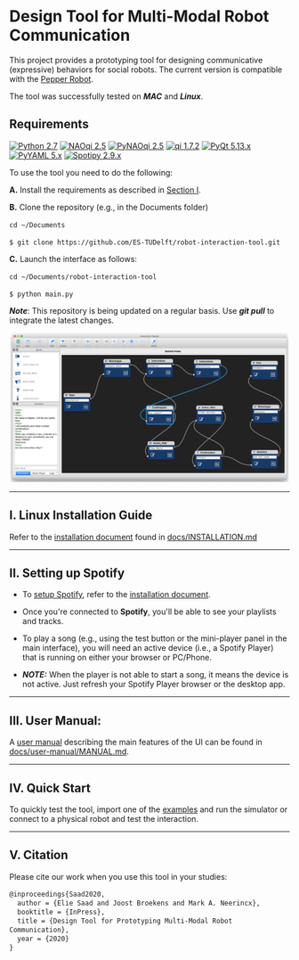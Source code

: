 # Design Tool for Multi-Modal Robot Communication

This project provides a prototyping tool for designing communicative (expressive) behaviors for social robots. The current version is compatible with the [Pepper Robot](https://www.ald.softbankrobotics.com/en/robots/pepper).

The tool was successfully tested on ***MAC*** and ***Linux***.

## Requirements
[![Python 2.7](https://img.shields.io/badge/Python-2.7.14-yellow.svg)](https://www.python.org/downloads/)
[![NAOqi 2.5](https://img.shields.io/badge/NAOqi-2.5-blue.svg)](http://doc.aldebaran.com/2-5/dev/python/install_guide.html)
[![PyNAOqi 2.5](https://img.shields.io/badge/PyNaoqi-2.5.5.5-green.svg)](http://doc.aldebaran.com/2-5/dev/community_software.html#retrieving-software)
[![qi 1.7.2](https://pypi.org/project/qi/)](https://img.shields.io/badge/qi-1.7.2-orange)
[![PyQt 5.13.x](https://img.shields.io/badge/PyQt-5.x.x-brightgreen.svg)](https://pypi.org/project/PyQt5/5.9.2/)
[![PyYAML 5.x](https://img.shields.io/badge/PyYAML-5.x-blue)](https://github.com/yaml/pyyaml)
[![Spotipy 2.9.x](https://pypi.org/project/spotipy/)](https://img.shields.io/badge/Spotipy-2.9.0-blue)

To use the tool you need to do the following:

**A.** Install the requirements as described in [Section I](#i-linux-installation-guide).

**B.** Clone the repository (e.g., in the Documents folder)

`cd ~/Documents`

`$ git clone https://github.com/ES-TUDelft/robot-interaction-tool.git`

**C.** Launch the interface as follows:

`cd ~/Documents/robot-interaction-tool`

`$ python main.py`

***Note***: This repository is being updated on a regular basis. Use ***git pull*** to integrate the latest changes.

<div align="center">
  <img src="interaction_manager/ui/ui_view.png" width="500px" />
</div>

---

## I. Linux Installation Guide

Refer to the [installation document](https://github.com/ES-TUDelft/robot-interaction-tool/blob/master/docs/INSTALLATION.md) found in [docs/INSTALLATION.md](https://github.com/ES-TUDelft/robot-interaction-tool/blob/master/docs/INSTALLATION.md)

---

## II. Setting up Spotify

* To [setup Spotify](https://github.com/ES-TUDelft/robot-interaction-tool/blob/master/docs/INSTALLATION.md#ii-setting-up-spotify), refer to the [installation document](https://github.com/ES-TUDelft/robot-interaction-tool/blob/master/docs/INSTALLATION.md).

* Once you're connected to **Spotify**, you'll be able to see your playlists and tracks.

* To play a song (e.g., using the test button or the mini-player panel in the main interface), you will need an active device (i.e., a Spotify Player) that is running on either your browser or PC/Phone.

* ***NOTE:*** When the player is not able to start a song, it means the device is not active. Just refresh your Spotify Player browser or the desktop app. 

---

## III. User Manual: 

A [user manual](https://github.com/ES-TUDelft/robot-interaction-tool/blob/master/docs/user-manual/MANUAL.md) describing the main features of the UI can be found in [docs/user-manual/MANUAL.md](https://github.com/ES-TUDelft/robot-interaction-tool/blob/master/docs/user-manual/MANUAL.md).

---

## IV. Quick Start

To quickly test the tool, import one of the [examples](https://github.com/ES-TUDelft/robot-interaction-tool/tree/master/examples) and run the simulator or connect to a physical robot and test the interaction.

---

## V. Citation
Please cite our work when you use this tool in your studies:

    @inproceedings{Saad2020,
      author = {Elie Saad and Joost Broekens and Mark A. Neerincx},
      booktitle = {InPress},
      title = {Design Tool for Prototyping Multi-Modal Robot Communication},
      year = {2020}
    }
